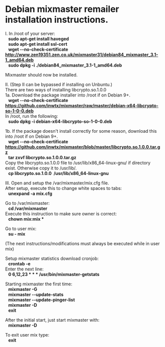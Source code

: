 # Debian mixmaster remailer installation instructions.

I. In /root of your server:  
<b>&nbsp;&nbsp;&nbsp;sudo apt-get install haveged</b>  
<b>&nbsp;&nbsp;&nbsp;sudo apt-get install ssl-cert</b>  
<b>&nbsp;&nbsp;&nbsp;wget --no-check-certificate http://www.zen19351.zen.co.uk/mixmaster31/debian84_mixmaster_3.1-1_amd64.deb</b>  
<b>&nbsp;&nbsp;&nbsp;sudo dpkg -i ./debian84_mixmaster_3.1-1_amd64.deb</b>  
    
Mixmaster should now be installed.  
    
II. (Step II can be bypassed if installing on Unbuntu.)  
There are two ways of installing libcrypto.so.1.0.0  
1a. Download the package installer into /root if on Debian 9+.  
<b>&nbsp;&nbsp;&nbsp;wget --no-check-certificate https://github.com/inwtx/mixmaster/raw/master/debian-x64-libcrypto-so-1-0-0.deb</b>  
In /root, run the following:  
<b>&nbsp;&nbsp;&nbsp;sudo dpkg -i debian-x64-libcrypto-so-1-0-0.deb</b>  

1b. If the package doesn't install correctly for some reason, download this into /root if on Debian 9+.  
<b>&nbsp;&nbsp;&nbsp;wget --no-check-certificate https://github.com/inwtx/mixmaster/blob/master/libcrypto.so.1.0.0.tar.gz</b>  
<b>&nbsp;&nbsp;&nbsp;tar zxvf libcrypto.so.1.0.0.tar.gz</b>  
Copy the libcrypto.so.1.0.0 file to /usr/lib/x86_64-linux-gnu/ if directory exist. Otherwise copy it to /usr/lib/.  
<b>&nbsp;&nbsp;&nbsp;cp libcrypto.so.1.0.0&nbsp;&nbsp;/usr/lib/x86_64-linux-gnu</b>  
    
III.
Open and setup the /var/mixmaster/mix.cfg file.  
After setup, execute this to change white spaces to tabs:  
<b>&nbsp;&nbsp;&nbsp;unexpand -a mix.cfg</b>  
  
Go to /var/mixmaster:  
<b>&nbsp;&nbsp;&nbsp;cd /var/mixmaster</b>  
Execute this instruction to make sure owner is correct:  
<b>&nbsp;&nbsp;&nbsp;chown mix:mix *</b>  
  
Go to user mix:  
<b>&nbsp;&nbsp;&nbsp;su - mix</b>  
  
(The next instructions/modifications must always be executed while in user mix)  
  
Setup mixmaster statistics download cronjob:  
<b>&nbsp;&nbsp;&nbsp;crontab -e</b>   
Enter the next line:  
<b>&nbsp;&nbsp;&nbsp;0 6,12,23 * * * /usr/bin/mixmaster-getstats</b>   
  
Starting mixmaster the first time:  
<b>&nbsp;&nbsp;&nbsp;mixmaster -G</b>  
<b>&nbsp;&nbsp;&nbsp;mixmaster --update-stats</b>  
<b>&nbsp;&nbsp;&nbsp;mixmaster --update-pinger-list</b>  
<b>&nbsp;&nbsp;&nbsp;mixmaster -D</b>  
<b>&nbsp;&nbsp;&nbsp;exit</b>  
  
After the initial start, just start mixmaster with:  
<b>&nbsp;&nbsp;&nbsp;mixmaster -D</b>  
  
To exit user mix type:  
<b>&nbsp;&nbsp;&nbsp;exit</b>   
  
